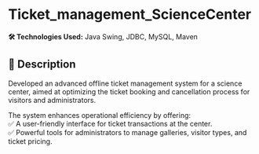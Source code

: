 # Ticket_management_ScienceCenter
**🛠 Technologies Used:** Java Swing, JDBC, MySQL, Maven  

## 🔹 Description  
Developed an advanced offline ticket management system for a science center, aimed at optimizing the ticket booking and cancellation process for visitors and administrators.  

The system enhances operational efficiency by offering:  
✅ A user-friendly interface for ticket transactions at the center.  
✅ Powerful tools for administrators to manage galleries, visitor types, and ticket pricing.
